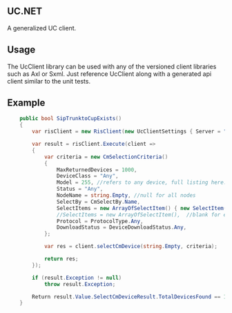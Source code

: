 UC.NET
------

A generalized UC client.

Usage
-----

The UcClient library can be used with any of the versioned client libraries such as Axl or Sxml.  Just reference UcClient along with a generated api client similar to the unit tests.

Example
-------

```c#
    public bool SipTrunktoCupExists()
    {
        var risClient = new RisClient(new UcClientSettings { Server = "10.10.20.1", User = "administrator", Password = "ciscopsdt" });

        var result = risClient.Execute(client =>
        {
            var criteria = new CmSelectionCriteria()
            {
                MaxReturnedDevices = 1000,
                DeviceClass = "Any",
                Model = 255, //refers to any device, full listing here: https://developer.cisco.com/site/sxml/documents/api-reference/risport/#ModelTable
                Status = "Any",
                NodeName = string.Empty, //null for all nodes
                SelectBy = CmSelectBy.Name,
                SelectItems = new ArrayOfSelectItem() { new SelectItem() { Item = "SIPTrunktoCUP" } },
                //SelectItems = new ArrayOfSelectItem(),  //blank for everything
                Protocol = ProtocolType.Any,
                DownloadStatus = DeviceDownloadStatus.Any,
            };

            var res = client.selectCmDevice(string.Empty, criteria);

            return res;
        });

        if (result.Exception != null)
            throw result.Exception;

        Return result.Value.SelectCmDeviceResult.TotalDevicesFound == 1;
    }